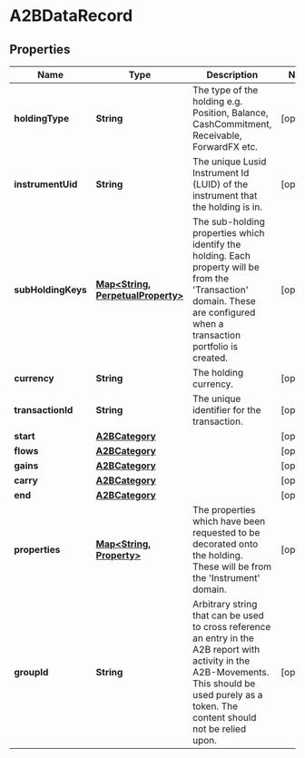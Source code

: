 

# A2BDataRecord

## Properties

Name | Type | Description | Notes
------------ | ------------- | ------------- | -------------
**holdingType** | **String** | The type of the holding e.g. Position, Balance, CashCommitment, Receivable, ForwardFX etc. |  [optional]
**instrumentUid** | **String** | The unique Lusid Instrument Id (LUID) of the instrument that the holding is in. |  [optional]
**subHoldingKeys** | [**Map&lt;String, PerpetualProperty&gt;**](PerpetualProperty.md) | The sub-holding properties which identify the holding. Each property will be from the &#39;Transaction&#39; domain. These are configured when a transaction portfolio is created. |  [optional]
**currency** | **String** | The holding currency. |  [optional]
**transactionId** | **String** | The unique identifier for the transaction. |  [optional]
**start** | [**A2BCategory**](A2BCategory.md) |  |  [optional]
**flows** | [**A2BCategory**](A2BCategory.md) |  |  [optional]
**gains** | [**A2BCategory**](A2BCategory.md) |  |  [optional]
**carry** | [**A2BCategory**](A2BCategory.md) |  |  [optional]
**end** | [**A2BCategory**](A2BCategory.md) |  |  [optional]
**properties** | [**Map&lt;String, Property&gt;**](Property.md) | The properties which have been requested to be decorated onto the holding. These will be from the &#39;Instrument&#39; domain. |  [optional]
**groupId** | **String** | Arbitrary string that can be used to cross reference an entry in the A2B report with activity in the A2B-Movements. This should be used purely as a token. The content should not be relied upon. |  [optional]




